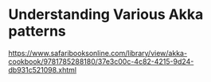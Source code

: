 # Understanding Various Akka patterns

https://www.safaribooksonline.com/library/view/akka-cookbook/9781785288180/37e3c00c-4c82-4215-9d24-db931c521098.xhtml
